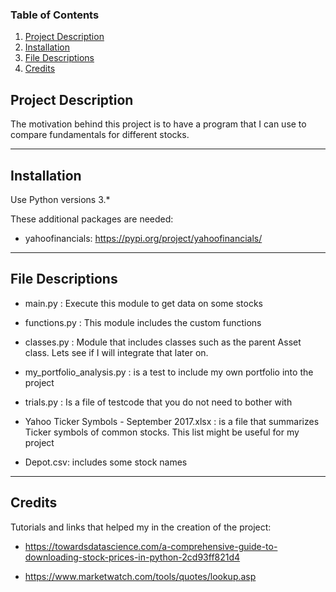 ### Table of Contents

1. [Project Description](#description)
2. [Installation](#installation)
3. [File Descriptions](#files)
4. [Credits](#credits)


## Project Description <a name="description"></a>

The motivation behind this project is to have a program that I can use to compare fundamentals for different stocks.

-------------

## Installation <a name="installation"></a>

Use Python versions 3.*

These additional packages are needed:

- yahoofinancials: https://pypi.org/project/yahoofinancials/


-------------
## File Descriptions <a name="files"></a>

- main.py : Execute this module to get data on some stocks

- functions.py : This module includes the custom functions

- classes.py : Module that includes classes such as the parent Asset class. Lets see if I will integrate that later on.

- my_portfolio_analysis.py : is a test to include my own portfolio into the project

- trials.py : Is a file of testcode that you do not need to bother with

- Yahoo Ticker Symbols - September 2017.xlsx : is a file that summarizes Ticker symbols of common stocks. This list might be useful for my project

- Depot.csv: includes some stock names
-------------

## Credits <a name="credits"></a>

Tutorials and links that helped my in the creation of the project:

- https://towardsdatascience.com/a-comprehensive-guide-to-downloading-stock-prices-in-python-2cd93ff821d4

- https://www.marketwatch.com/tools/quotes/lookup.asp



